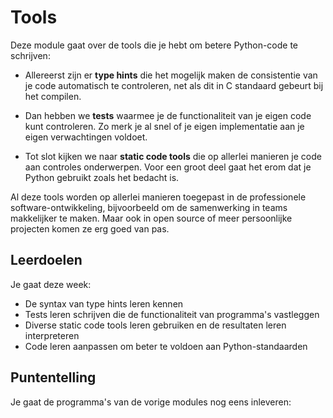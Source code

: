 # Tools

Deze module gaat over de tools die je hebt om betere Python-code te schrijven:

- Allereerst zijn er **type hints** die het mogelijk maken de consistentie van je code automatisch te controleren, net als dit in C standaard gebeurt bij het compilen.

- Dan hebben we **tests** waarmee je de functionaliteit van je eigen code kunt controleren. Zo merk je al snel of je eigen implementatie aan je eigen verwachtingen voldoet.

- Tot slot kijken we naar **static code tools** die op allerlei manieren je code aan controles onderwerpen. Voor een groot deel gaat het erom dat je Python gebruikt zoals het bedacht is.

Al deze tools worden op allerlei manieren toegepast in de professionele software-ontwikkeling, bijvoorbeeld om de samenwerking in teams makkelijker te maken. Maar ook in open source of meer persoonlijke projecten komen ze erg goed van pas.

## Leerdoelen

Je gaat deze week:

- De syntax van type hints leren kennen
- Tests leren schrijven die de functionaliteit van programma's vastleggen
- Diverse static code tools leren gebruiken en de resultaten leren interpreteren
- Code leren aanpassen om beter te voldoen aan Python-standaarden

## Puntentelling

Je gaat de programma's van de vorige modules nog eens inleveren:

